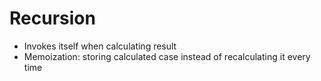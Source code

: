 # Recursion
 - Invokes itself when calculating result
 - Memoization: storing calculated case instead of recalculating it every time

